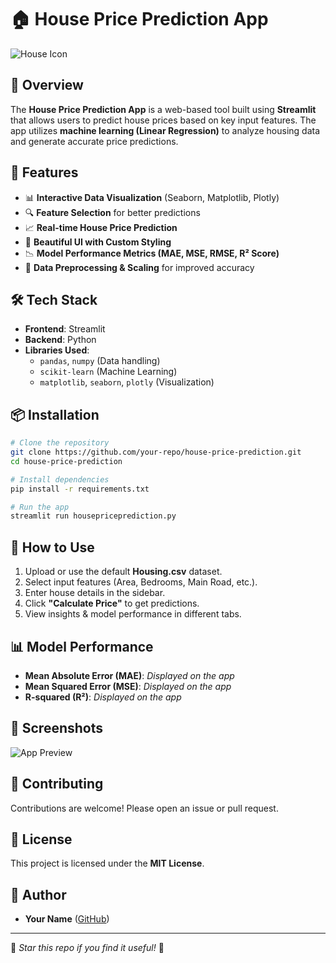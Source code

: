 # 🏠 House Price Prediction App

![House Icon](https://img.icons8.com/ios/50/000000/home.png)

## 📌 Overview
The **House Price Prediction App** is a web-based tool built using **Streamlit** that allows users to predict house prices based on key input features. The app utilizes **machine learning (Linear Regression)** to analyze housing data and generate accurate price predictions.

## 🚀 Features
- 📊 **Interactive Data Visualization** (Seaborn, Matplotlib, Plotly)
- 🔍 **Feature Selection** for better predictions
- 📈 **Real-time House Price Prediction**
- 🎨 **Beautiful UI with Custom Styling**
- 📉 **Model Performance Metrics (MAE, MSE, RMSE, R² Score)**
- 📌 **Data Preprocessing & Scaling** for improved accuracy

## 🛠️ Tech Stack
- **Frontend**: Streamlit
- **Backend**: Python
- **Libraries Used**:
  - `pandas`, `numpy` (Data handling)
  - `scikit-learn` (Machine Learning)
  - `matplotlib`, `seaborn`, `plotly` (Visualization)

## 📦 Installation

```sh
# Clone the repository
git clone https://github.com/your-repo/house-price-prediction.git
cd house-price-prediction

# Install dependencies
pip install -r requirements.txt

# Run the app
streamlit run housepriceprediction.py
```

## 🎯 How to Use
1. Upload or use the default **Housing.csv** dataset.
2. Select input features (Area, Bedrooms, Main Road, etc.).
3. Enter house details in the sidebar.
4. Click **"Calculate Price"** to get predictions.
5. View insights & model performance in different tabs.

## 📊 Model Performance
- **Mean Absolute Error (MAE)**: *Displayed on the app*
- **Mean Squared Error (MSE)**: *Displayed on the app*
- **R-squared (R²)**: *Displayed on the app*

## 📸 Screenshots
![App Preview](https://via.placeholder.com/600x300)

## 🤝 Contributing
Contributions are welcome! Please open an issue or pull request.

## 📜 License
This project is licensed under the **MIT License**.

## 👤 Author
- **Your Name** ([GitHub](https://github.com/your-profile))

---
🌟 *Star this repo if you find it useful!* 🌟
